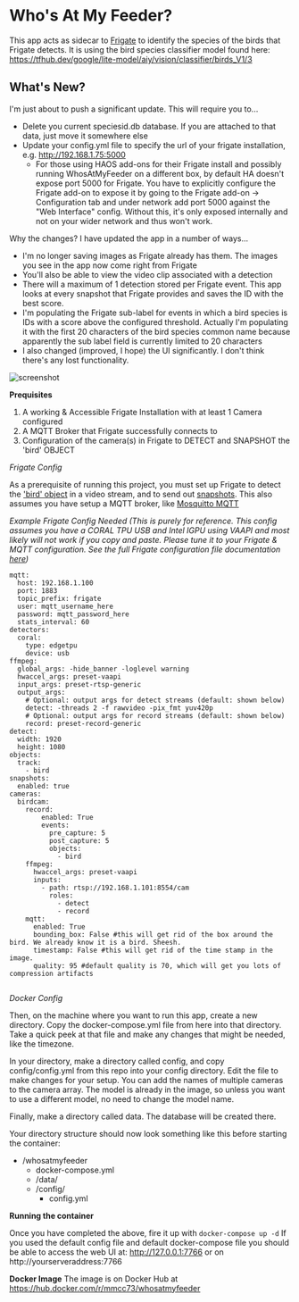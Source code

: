# Who's At My Feeder?

This app acts as sidecar to [Frigate](https://frigate.video/) to identify the species of the birds that Frigate detects. It is using the bird species classifier model found here: https://tfhub.dev/google/lite-model/aiy/vision/classifier/birds_V1/3

## What's New?
I'm just about to push a significant update. This will require you to...
* Delete you current speciesid.db database. If you are attached to that data, just move it somewhere else
* Update your config.yml file to specify the url of your frigate installation, e.g. http://192.168.1.75:5000
  * For those using HAOS add-ons for their Frigate install and possibly running WhosAtMyFeeder on a different box, by default HA doesn't expose port 5000 for Frigate. You have to explicitly configure the Frigate add-on to expose it by going to the Frigate add-on -> Configuration tab and under network add port 5000 against the "Web Interface" config. Without this, it's only exposed internally and not on your wider network and thus won't work.

Why the changes? I have updated the app in a number of ways...
* I'm no longer saving images as Frigate already has them. The images you see in the app now come right from Frigate
* You'll also be able to view the video clip associated with a detection
* There will a maximum of 1 detection stored per Frigate event. This app looks at every snapshot that Frigate provides and
saves the ID with the best score.
* I'm populating the Frigate sub-label for events in which a bird species is IDs with a score above the configured threshold.
Actually I'm populating it with the first 20 characters of the bird species common name because apparently the sub label
field is currently limited to 20 characters
* I also changed (improved, I hope) the UI significantly. I don't think there's any lost functionality.

![screenshot](screenshot2.jpg)

**Prequisites**

1. A working & Accessible Frigate Installation with at least 1 Camera configured
2. A MQTT Broker that Frigate successfully connects to
3. Configuration of the camera(s) in Frigate to DETECT and SNAPSHOT the 'bird' OBJECT

*Frigate Config*

As a prerequisite of running this project, you must set up Frigate to detect the ['bird' object](https://docs.frigate.video/configuration/objects) in a video stream, and
to send out [snapshots](https://docs.frigate.video/configuration/snapshots). This also assumes you have setup a MQTT broker, like [Mosquitto MQTT](https://github.com/eclipse/mosquitto)

*Example Frigate Config Needed 
(This is purely for reference. This config assumes you have a CORAL TPU USB and Intel IGPU using VAAPI and most likely will not work if you copy and paste. Please tune it to your Frigate & MQTT configuration. See the full Frigate configuration file documentation [here](https://docs.frigate.video/configuration/))*

```
mqtt:
  host: 192.168.1.100
  port: 1883
  topic_prefix: frigate
  user: mqtt_username_here
  password: mqtt_password_here
  stats_interval: 60
detectors:
  coral:
    type: edgetpu
    device: usb
ffmpeg:
  global_args: -hide_banner -loglevel warning
  hwaccel_args: preset-vaapi
  input_args: preset-rtsp-generic
  output_args:
    # Optional: output args for detect streams (default: shown below)
    detect: -threads 2 -f rawvideo -pix_fmt yuv420p
    # Optional: output args for record streams (default: shown below)
    record: preset-record-generic
detect:
  width: 1920
  height: 1080
objects:
  track:
    - bird
snapshots:
  enabled: true
cameras:
  birdcam:
    record:
        enabled: True
        events:
          pre_capture: 5
          post_capture: 5
          objects:
            - bird
    ffmpeg:
      hwaccel_args: preset-vaapi
      inputs:
        - path: rtsp://192.168.1.101:8554/cam
          roles:
            - detect
            - record
    mqtt:
      enabled: True
      bounding_box: False #this will get rid of the box around the bird. We already know it is a bird. Sheesh.
      timestamp: False #this will get rid of the time stamp in the image. 
      quality: 95 #default quality is 70, which will get you lots of compression artifacts
      
```

*Docker Config*

Then, on the machine where you want to run this app, create a new directory. Copy
the docker-compose.yml file from here into that directory. Take a quick peek
at that file and make any changes that might be needed, like the timezone.

In your directory, make a directory called config, and copy config/config.yml from this repo
into your config directory. Edit the file to make changes for your setup. You can add the names
of multiple cameras to the camera array. The model is already
in the image, so unless you want to use a different model, no need to change the
model name.

Finally, make a directory called data. The database will be created there.

Your directory structure should now look something like this before starting the container:
* /whosatmyfeeder
    * docker-compose.yml
    * /data/
    * /config/
        * config.yml

**Running the container**

Once you have completed the above, fire it up with `docker-compose up -d` 
If you used the default config file and default docker-compose file you should be able to access the web UI at: 
http://127.0.0.1:7766 or on http://yourserveraddress:7766

**Docker Image**
The image is on Docker Hub at https://hub.docker.com/r/mmcc73/whosatmyfeeder
